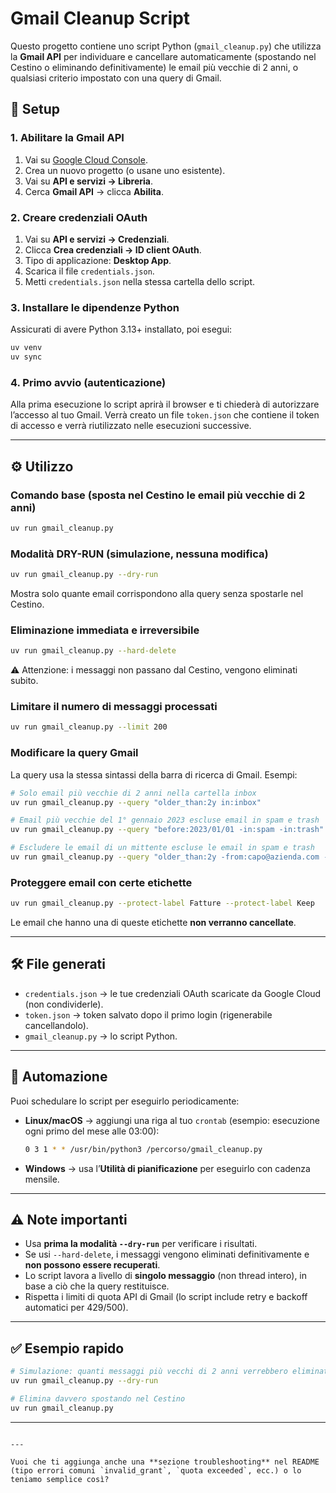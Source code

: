 # Gmail Cleanup Script

Questo progetto contiene uno script Python (`gmail_cleanup.py`) che utilizza la **Gmail API** per individuare e cancellare automaticamente (spostando nel Cestino o eliminando definitivamente) le email più vecchie di 2 anni, o qualsiasi criterio impostato con una query di Gmail.

## 🚀 Setup

### 1. Abilitare la Gmail API
1. Vai su [Google Cloud Console](https://console.cloud.google.com/).
2. Crea un nuovo progetto (o usane uno esistente).
3. Vai su **API e servizi → Libreria**.
4. Cerca **Gmail API** → clicca **Abilita**.

### 2. Creare credenziali OAuth
1. Vai su **API e servizi → Credenziali**.
2. Clicca **Crea credenziali → ID client OAuth**.
3. Tipo di applicazione: **Desktop App**.
4. Scarica il file `credentials.json`.
5. Metti `credentials.json` nella stessa cartella dello script.

### 3. Installare le dipendenze Python
Assicurati di avere Python 3.13+ installato, poi esegui:

```bash
uv venv
uv sync
````

### 4. Primo avvio (autenticazione)

Alla prima esecuzione lo script aprirà il browser e ti chiederà di autorizzare l’accesso al tuo Gmail.
Verrà creato un file `token.json` che contiene il token di accesso e verrà riutilizzato nelle esecuzioni successive.

---

## ⚙️ Utilizzo

### Comando base (sposta nel Cestino le email più vecchie di 2 anni)

```bash
uv run gmail_cleanup.py
```

### Modalità DRY-RUN (simulazione, nessuna modifica)

```bash
uv run gmail_cleanup.py --dry-run
```

Mostra solo quante email corrispondono alla query senza spostarle nel Cestino.

### Eliminazione immediata e irreversibile

```bash
uv run gmail_cleanup.py --hard-delete
```

⚠️ Attenzione: i messaggi non passano dal Cestino, vengono eliminati subito.

### Limitare il numero di messaggi processati

```bash
uv run gmail_cleanup.py --limit 200
```

### Modificare la query Gmail

La query usa la stessa sintassi della barra di ricerca di Gmail.
Esempi:

```bash
# Solo email più vecchie di 2 anni nella cartella inbox
uv run gmail_cleanup.py --query "older_than:2y in:inbox"

# Email più vecchie del 1° gennaio 2023 escluse email in spam e trash
uv run gmail_cleanup.py --query "before:2023/01/01 -in:spam -in:trash"

# Escludere le email di un mittente escluse le email in spam e trash
uv run gmail_cleanup.py --query "older_than:2y -from:capo@azienda.com -in:spam -in:trash"
```

### Proteggere email con certe etichette

```bash
uv run gmail_cleanup.py --protect-label Fatture --protect-label Keep
```

Le email che hanno una di queste etichette **non verranno cancellate**.

---

## 🛠 File generati

* `credentials.json` → le tue credenziali OAuth scaricate da Google Cloud (non condividerle).
* `token.json` → token salvato dopo il primo login (rigenerabile cancellandolo).
* `gmail_cleanup.py` → lo script Python.

---

## 📅 Automazione

Puoi schedulare lo script per eseguirlo periodicamente:

* **Linux/macOS** → aggiungi una riga al tuo `crontab` (esempio: esecuzione ogni primo del mese alle 03:00):

  ```bash
  0 3 1 * * /usr/bin/python3 /percorso/gmail_cleanup.py
  ```
* **Windows** → usa l’**Utilità di pianificazione** per eseguirlo con cadenza mensile.

---

## ⚠️ Note importanti

* Usa **prima la modalità `--dry-run`** per verificare i risultati.
* Se usi `--hard-delete`, i messaggi vengono eliminati definitivamente e **non possono essere recuperati**.
* Lo script lavora a livello di **singolo messaggio** (non thread intero), in base a ciò che la query restituisce.
* Rispetta i limiti di quota API di Gmail (lo script include retry e backoff automatici per 429/500).

---

## ✅ Esempio rapido

```bash
# Simulazione: quanti messaggi più vecchi di 2 anni verrebbero eliminati
uv run gmail_cleanup.py --dry-run

# Elimina davvero spostando nel Cestino
uv run gmail_cleanup.py
```

---

```

---

Vuoi che ti aggiunga anche una **sezione troubleshooting** nel README (tipo errori comuni `invalid_grant`, `quota exceeded`, ecc.) o lo teniamo semplice così?
```
